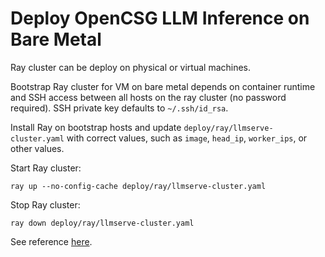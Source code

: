# Deploy OpenCSG LLM Inference on Bare Metal

Ray cluster can be deploy on physical or virtual machines.

Bootstrap Ray cluster for VM on bare metal depends on container runtime and SSH access between all hosts on the ray cluster (no password required). SSH private key defaults to `~/.ssh/id_rsa`.

Install Ray on bootstrap hosts and update `deploy/ray/llmserve-cluster.yaml` with correct values, such as `image`, `head_ip`, `worker_ips`, or other values.

Start Ray cluster:

```
ray up --no-config-cache deploy/ray/llmserve-cluster.yaml
```

Stop Ray cluster:

```
ray down deploy/ray/llmserve-cluster.yaml
```

See reference [here](https://docs.ray.io/en/latest/cluster/vms/user-guides/launching-clusters/on-premises.html#on-prem).
